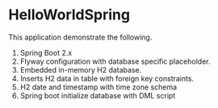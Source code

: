 # HelloWorldSpring

This application demonstrate the following.
1. Spring Boot 2.x
2. Flyway configuration with database specific placeholder.
3. Embedded in-memory H2 database.
4. Inserts H2 data in table with foreign key constraints.
5. H2 date and timestamp with time zone schema
6. Spring boot initialize database with DML script
